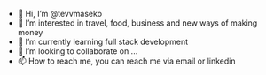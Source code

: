 - 👋 Hi, I’m @tevvmaseko
- 👀 I’m interested in travel, food, business and new ways of making money
- 🌱 I’m currently learning full stack development
- 💞️ I’m looking to collaborate on ...
- 📫 How to reach me, you can reach me via email or linkedin 

<!---
tevvmaseko/tevvmaseko is a ✨ special ✨ repository because its `README.md` (this file) appears on your GitHub profile.
You can click the Preview link to take a look at your changes.
--->
